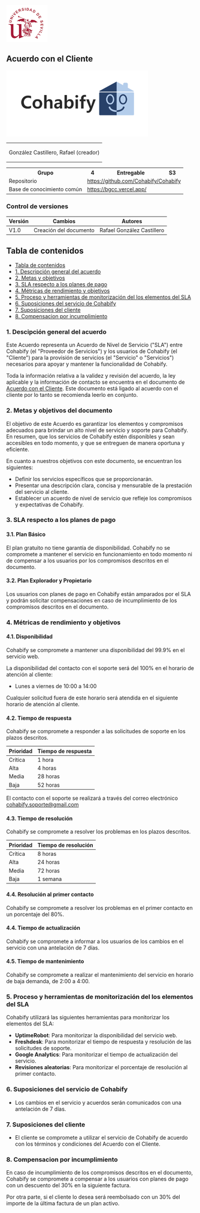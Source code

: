 ![US Logo](images/logo_us.png)

Acuerdo con el Cliente
---


![Cohabify](images/Cohabify.png)

<table>
    <tbody>
        <tr>
            <td rowspan=2><p></p> González Castillero, Rafael (creador)<p>
            </td>
        </tr>
    </tbody>
</table>

<table>
  <tr>
    <th>Grupo</th>
    <th>4</th>
    <th>Entregable</th>
    <th>S3</th>
  </tr>
  <tr>
    <td>Repositorio</td>
    <td colspan="3"><a href="https://github.com/Cohabify/Cohabify">https://github.com/Cohabify/Cohabify</a></td>
  </tr>
  <tr>
    <td>Base de conocimiento común</td>
    <td colspan="3"><a href="https://bgcc.vercel.app/">https://bgcc.vercel.app/</a></td>
  </tr>
</table>

### Control de versiones

| Versión | Cambios | Autores |
| --- | --- | --- |
| V1.0 | Creación del documento | Rafael González Castillero |

## Tabla de contenidos
- [Tabla de contenidos](#tabla-de-contenidos)
- [1. Descripción general del acuerdo](#1-descripción-general-del-acuerdo)
- [2. Metas y objetivos](#2-metas-y-objetivos)
- [3. SLA respecto a los planes de pago](#3-sla-respecto-a-los-planes-de-pago)
- [4. Métricas de rendimiento y objetivos](#4-métricas-de-rendimiento-y-objetivos)
- [5. Proceso y herramientas de monitorización del los elementos del SLA](#5-proceso-y-herramientas-de-monitorización-del-los-elementos-del-sla)
- [6. Suposiciones del servicio de Cohabify](#6-suposiciones-del-servicio-de-cohabify)
- [7. Suposiciones del cliente](#7-suposiciones-del-cliente)
- [8. Compensacion por incumplimiento](#8-compensacion-por-incumplimiento)

### 1. Descipción general del acuerdo

Este Acuerdo representa un Acuerdo de Nivel de Servicio ("SLA") entre Cohabify (el "Proveedor de Servicios") y los usuarios de Cohabify (el "Cliente") para la provisión de servicios (el "Servicio" o "Servicios") necesarios para apoyar y mantener la funcionalidad de Cohabify.

Toda la información relativa a la validez y revisión del acuerdo, la ley aplicable y la información de contacto se encuentra en el documento de [Acuerdo con el Cliente](https://github.com/Cohabify/CohabifyDocumentation/blob/S3/S3_markdown/4-customerAgreement.md). Este documento está ligado al acuerdo con el cliente por lo tanto se recomienda leerlo en conjunto.

### 2. Metas y objetivos del documento

El objetivo de este Acuerdo es garantizar los elementos y compromisos adecuados para brindar un alto nivel de servicio y soporte para Cohabify. En resumen, que los servicios de Cohabify estén disponibles y sean accesibles en todo momento, y que se entreguen de manera oportuna y eficiente.

En cuanto a nuestros objetivos con este documento, se encuentran los siguientes:

- Definir los servicios específicos que se proporcionarán.
- Presentar una descripción clara, concisa y mensurable de la prestación del servicio al cliente.
- Establecer un acuerdo de nivel de servicio que refleje los compromisos y expectativas de Cohabify.

### 3. SLA respecto a los planes de pago

#### 3.1. Plan Básico

El plan gratuito no tiene garantía de disponibilidad. Cohabify no se compromete a mantener el servicio en funcionamiento en todo momento ni de compensar a los usuarios por los compromisos descritos en el documento.

#### 3.2. Plan Explorador y Propietario

Los usuarios con planes de pago en Cohabify están amparados por el SLA y podrán solicitar compensaciones en caso de incumplimiento de los compromisos descritos en el documento.

### 4. Métricas de rendimiento y objetivos

#### 4.1. Disponibilidad

Cohabify se compromete a mantener una disponibilidad del 99.9% en el servicio web.

La disponibilidad del contacto con el soporte será del 100% en el horario de atención al cliente:

- Lunes a viernes de 10:00 a 14:00

Cualquier solicitud fuera de este horario será atendida en el siguiente horario de atención al cliente.

#### 4.2. Tiempo de respuesta

Cohabify se compromete a responder a las solicitudes de soporte en los plazos descritos.

| Prioridad | Tiempo de respuesta |
| --- | --- |
| Crítica | 1 hora |
| Alta | 4 horas |
| Media | 28 horas |
| Baja | 52 horas |

El contacto con el soporte se realizará a través del correo electrónico cohabify.soporte@gmail.com

#### 4.3. Tiempo de resolución

Cohabify se compromete a resolver los problemas en los plazos descritos.

| Prioridad | Tiempo de resolución |
| --- | --- |
| Crítica | 8 horas |
| Alta | 24 horas |
| Media | 72 horas |
| Baja | 1 semana |

#### 4.4. Resolución al primer contacto

Cohabify se compromete a resolver los problemas en el primer contacto en un porcentaje del 80%.

#### 4.4. Tiempo de actualización

Cohabify se compromete a informar a los usuarios de los cambios en el servicio con una antelación de 7 días.

#### 4.5. Tiempo de mantenimiento

Cohabify se compromete a realizar el mantenimiento del servicio en horario de baja demanda, de 2:00 a 4:00.

### 5. Proceso y herramientas de monitorización del los elementos del SLA

Cohabify utilizará las siguientes herramientas para monitorizar los elementos del SLA:

- **UptimeRobot**: Para monitorizar la disponibilidad del servicio web.
- **Freshdesk**: Para monitorizar el tiempo de respuesta y resolución de las solicitudes de soporte.
- **Google Analytics**: Para monitorizar el tiempo de actualización del servicio.
- **Revisiones aleatorias**: Para monitorizar el porcentaje de resolución al primer contacto.

### 6. Suposiciones del servicio de Cohabify

- Los cambios en el servicio y acuerdos serán comunicados con una antelación de 7 días.

### 7. Suposiciones del cliente

- El cliente se compromete a utilizar el servicio de Cohabify de acuerdo con los términos y condiciones del Acuerdo con el Cliente.


### 8. Compensacion por incumplimiento

En caso de incumplimiento de los compromisos descritos en el documento, Cohabify se compromete a compensar a los usuarios con planes de pago con un descuento del 30% en la siguiente factura.

Por otra parte, si el cliente lo desea será reembolsado con un 30% del importe de la última factura de un plan activo.






